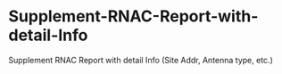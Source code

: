 Supplement-RNAC-Report-with-detail-Info
=======================================

Supplement RNAC Report with detail Info (Site Addr, Antenna type, etc.)
